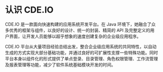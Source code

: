 # 认识 CDE.IO

CDE.IO 是一款面向快速构建的应用系统开发平台。在 Java 环境下，她融合了众多优秀的框架与组件，以良好的设计、统一的封装、精简的 API 及完整定义的用户界面，让开发人员能够以超乎想象的速度创建复杂的企业级应用程序。

CDE.IO 平台从大量项目经验总结出发，整合企业级应用系统的共同特性，以自动生成的方式实现大部分基础功能，并通过良好的可扩展性支撑一些特殊功能。同时平台本身以组件化的形式提供了单点登录、目录管理、角色权限管理、工作流管理及报表管理等功能，减少了软件系统基础模块开发的时间。